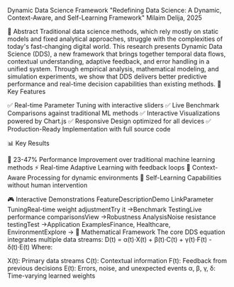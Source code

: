 Dynamic Data Science Framework
"Redefining Data Science: A Dynamic, Context-Aware, and Self-Learning Framework"
Milaim Delija, 2025

📄 Abstract
Traditional data science methods, which rely mostly on static models and fixed analytical approaches, struggle with the complexities of today's fast-changing digital world. This research presents Dynamic Data Science (DDS), a new framework that brings together temporal data flows, contextual understanding, adaptive feedback, and error handling in a unified system. Through empirical analysis, mathematical modeling, and simulation experiments, we show that DDS delivers better predictive performance and real-time decision capabilities than existing methods.
🎯 Key Features

✅ Real-time Parameter Tuning with interactive sliders
✅ Live Benchmark Comparisons against traditional ML methods
✅ Interactive Visualizations powered by Chart.js
✅ Responsive Design optimized for all devices
✅ Production-Ready Implementation with full source code

📊 Key Results

🚀 23-47% Performance Improvement over traditional machine learning methods
⚡ Real-time Adaptive Learning with feedback loops
🧠 Context-Aware Processing for dynamic environments
🔄 Self-Learning Capabilities without human intervention

🎮 Interactive Demonstrations
FeatureDescriptionDemo LinkParameter TuningReal-time weight adjustmentTry it →Benchmark TestingLive performance comparisonsView →Robustness AnalysisNoise resistance testingTest →Application ExamplesFinance, Healthcare, EnvironmentExplore →
🧮 Mathematical Framework
The core DDS equation integrates multiple data streams:
D(t) = α(t)·X(t) + β(t)·C(t) + γ(t)·F(t) - δ(t)·E(t)
Where:

X(t): Primary data streams
C(t): Contextual information
F(t): Feedback from previous decisions
E(t): Errors, noise, and unexpected events
α, β, γ, δ: Time-varying learned weights
